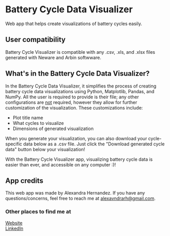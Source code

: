# Battery Cycle Data Visualizer
Web app that helps create visualizations of battery cycles easily.

## User compatibility
Battery Cycle Visualizer is compatible with any .csv, .xls, and .xlsx files generated with Neware and Arbin softwware.
 
## What's in the Battery Cycle Data Visualizer?
In the Battery Cycle Data Visualizer, it simplifies the process of creating battery cycle data visualizations using Python, Matplotlib, Pandas, and NumPy. All the user is required to provide is their file; any other configurations are <u>not</u> required, however they allow for further customization of the visualization. These customizations include:
- Plot title name
- What cycles to visualize
- Dimensions of generated visualization

When you generate your visualization, you can also download your cycle-specific data below as a .csv file. Just click the "Download generated cycle data" button below your visualization!

With the Battery Cycle Visualizer app, visualizing battery cycle data is easier than ever, and accessible on any computer :)!

## App credits
This web app was made by Alexandra Hernandez. If you have any questions/concerns, feel free to reach me at [alexavndrarh@gmail.com](mailto:alexavndrarh@gmail.com). </br>

### Other places to find me at
[Website](https://alexavndra.github.io) </br> 
[LinkedIn](https://linkedin.com/in/alexavndrarh)
